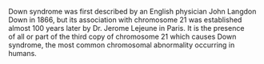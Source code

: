 Down syndrome was first described by an English physician John Langdon Down in 1866, but its association with chromosome 21 was established almost 100 years later by Dr. Jerome Lejeune in Paris. It is the presence of all or part of the third copy of chromosome 21 which causes Down syndrome, the most common chromosomal abnormality occurring in humans.